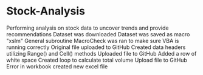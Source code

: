# Stock-Analysis
Performing analysis on stock data to uncover trends and provide recommendations
Dataset was downloaded
Dataset was saved as macro "xslm"
General subroutine MacroCheck was ran to make sure VBA is running correctly 
Original file uploaded to GitHub
Created data headers utilizing Range() and Cell() methods
Uploaded file to GitHub
Added a row of white space 
Created loop to calculate total volume
Upload file to GitHub
Error in workbook created new excel file
